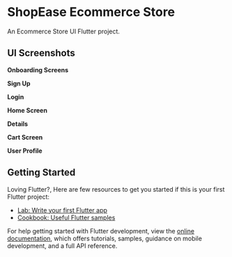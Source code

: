 # ShopEase Ecommerce Store

An Ecommerce Store UI Flutter project.

## UI Screenshots
**Onboarding Screens** 
<!-- <img src='' height='520' width='200' > -->
**Sign Up**

**Login**

**Home Screen**

**Details**

**Cart Screen**

**User Profile**

## Getting Started

Loving Flutter?, Here are few resources to get you started if this is your first Flutter project:

- [Lab: Write your first Flutter app](https://docs.flutter.dev/get-started/codelab)
- [Cookbook: Useful Flutter samples](https://docs.flutter.dev/cookbook)

For help getting started with Flutter development, view the
[online documentation](https://docs.flutter.dev/), which offers tutorials,
samples, guidance on mobile development, and a full API reference.
